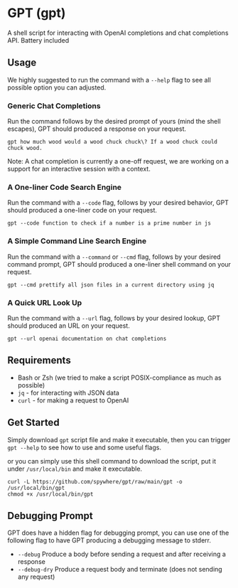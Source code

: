 # GPT (gpt)
A shell script for interacting with OpenAI completions and chat completions API. Battery included

## Usage
We highly suggested to run the command with a `--help` flag to see all possible option you can adjusted.

### Generic Chat Completions
Run the command follows by the desired prompt of yours (mind the shell escapes), GPT should produced a response on your request.

```
gpt how much wood would a wood chuck chuck\? If a wood chuck could chuck wood.
```

Note: A chat completion is currently a one-off request, we are working on a support for an interactive session with a context.

### A One-liner Code Search Engine
Run the command with a `--code` flag, follows by your desired behavior, GPT should produced a one-liner code on your request.

```
gpt --code function to check if a number is a prime number in js
```

### A Simple Command Line Search Engine
Run the command with a `--command` or `--cmd` flag, follows by your desired command prompt, GPT should produced a one-liner shell command on your request.

```
gpt --cmd prettify all json files in a current directory using jq
```

### A Quick URL Look Up
Run the command with a `--url` flag, follows by your desired lookup, GPT should produced an URL on your request.

```
gpt --url openai documentation on chat completions
```

## Requirements
- Bash or Zsh (we tried to make a script POSIX-compliance as much as possible)
- `jq` - for interacting with JSON data
- `curl` - for making a request to OpenAI

## Get Started
Simply download `gpt` script file and make it executable, then you can trigger `gpt --help` to see how to use and some useful flags.

or you can simply use this shell command to download the script, put it under `/usr/local/bin` and make it executable.

```
curl -L https://github.com/spywhere/gpt/raw/main/gpt -o /usr/local/bin/gpt
chmod +x /usr/local/bin/gpt
```

## Debugging Prompt
GPT does have a hidden flag for debugging prompt, you can use one of the following flag to have GPT producing a debugging message to stderr.

- `--debug` Produce a body before sending a request and after receiving a response
- `--debug-dry` Produce a request body and terminate (does not sending any request)
